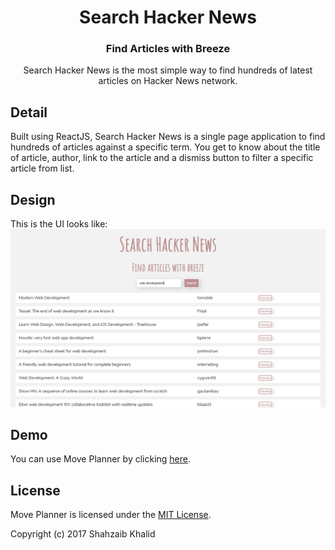 <h1 align="center">Search Hacker News</h1>
<h3 align="center">Find Articles with Breeze</h3>

<p align="center">Search Hacker News is the most simple way to find hundreds of latest articles on Hacker News network.</p>

## Detail
Built using ReactJS, Search Hacker News is a single page application to find hundreds of articles against a specific term. You get to know about the title of article, author, link to the article and a dismiss button to filter a specific article from list.

## Design
This is the UI looks like:
![search hacker news](./build/static/images/search-hacker-news.png)

## Demo
You can use Move Planner by clicking [here](https://shahzaibkhalid.github.io/search-hacker-news/).

## License
Move Planner is licensed under the [MIT License](https://github.com/shahzaibkhalid/search-hacker-news/blob/master/LICENSE.txt).

Copyright (c) 2017 Shahzaib Khalid
